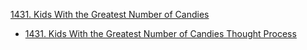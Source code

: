 
[1431. Kids With the Greatest Number of Candies](https://github.com/wupangyen/Code-Buff/blob/main/LeetCode-Oct-2021/KidsWiththeGreatestNumberofCandies.java)
* [1431. Kids With the Greatest Number of Candies Thought Process](https://1drv.ms/u/s!Ak9rLfifYWsmpQB3XGlHd4SBQ8oL)
